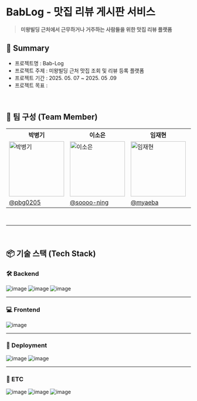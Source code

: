 # BabLog - 맛집 리뷰 게시판 서비스
> **미왕빌딩 근처에서 근무하거나 거주하는 사람들을 위한 맛집 리뷰 플랫폼**

## 📝 Summary

- 프로젝트명 : Bab-Log
- 프로젝트 주제 : 미왕빌딩 근처 맛집 조회 및 리뷰 등록 플랫폼
- 프로젝트 기간 : 2025. 05. 07 ~ 2025. 05 .09
- 프로젝트 목표 : 

</br>

## 👥 팀 구성 (Team Member)
  
<table>
  <tr>
    <th>박병기</th>
    <th>이소은</th>
    <th>임재현</th>
    <th>안지현</th>
    <th>김선영</th>
  </tr>
  <tr>
    <td><img src="https://avatars.githubusercontent.com/u/48561660?v=4" width="150" height="150" alt="박병기"></td>
    <td><img src="https://avatars.githubusercontent.com/u/166477004?v=4" width="150" height="150" alt="이소은"></td>
    <td><img src="https://avatars.githubusercontent.com/u/133865673?v=4" width="150" height="150" alt="임재현"></td>
    <td><img src="https://avatars.githubusercontent.com/u/110217121?v=4" width="150" height="150" alt="안지현"></td>
    <td><img src="https://avatars.githubusercontent.com/u/101615063?v=4" width="150" height="150" alt="김선영"></td>
  </tr>
  <tr>
    <td><a href="https://github.com/pbg0205/">@pbg0205</a></td>
    <td><a href="https://github.com/soooo-ning">@soooo-ning</a></td>
    <td><a href="https://github.com/myaeba">@myaeba</a></td>
    <td><a href="https://github.com/jhroom">@jhroom</a></td>
    <td><a href="https://github.com/heroinesy">@heroinesy</a></td>
  </tr>
</table>

</br>

---

</br>

## 📦 기술 스택 (Tech Stack)

### 🛠 Backend
  ![image](https://img.shields.io/badge/Spring-6DB33F?style=for-the-badge&logo=spring&logoColor=white)
  ![image](https://img.shields.io/badge/MySQL-005C84?style=for-the-badge&logo=mysql&logoColor=white)
  ![image](https://img.shields.io/badge/Gradle-02303A.svg?style=for-the-badge&logo=Gradle&logoColor=white)

---

### 💻 Frontend
![image](https://img.shields.io/badge/React-20232A?style=for-the-badge&logo=react&logoColor=61DAFB)

---

### 🚀 Deployment
![image](https://img.shields.io/badge/docker-%230db7ed.svg?style=for-the-badge&logo=docker&logoColor=white)
![image](https://img.shields.io/badge/Amazon_AWS-FF9900?style=for-the-badge&logo=amazonaws&logoColor=white)

---
### 🛀 ETC
![image](https://img.shields.io/badge/Notion-000000?style=for-the-badge&logo=notion&logoColor=white)
![image](https://img.shields.io/badge/GIT-E44C30?style=for-the-badge&logo=git&logoColor=white)
![image](https://img.shields.io/badge/Postman-FF6C37?style=for-the-badge&logo=postman&logoColor=white)
